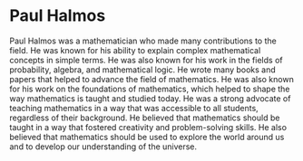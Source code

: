 # Paul Halmos

Paul Halmos was a mathematician who made many contributions to the field. He was known for his ability to explain complex mathematical concepts in simple terms. He was also known for his work in the fields of probability, algebra, and mathematical logic. He wrote many books and papers that helped to advance the field of mathematics. He was also known for his work on the foundations of mathematics, which helped to shape the way mathematics is taught and studied today. He was a strong advocate of teaching mathematics in a way that was accessible to all students, regardless of their background. He believed that mathematics should be taught in a way that fostered creativity and problem-solving skills. He also believed that mathematics should be used to explore the world around us and to develop our understanding of the universe.
